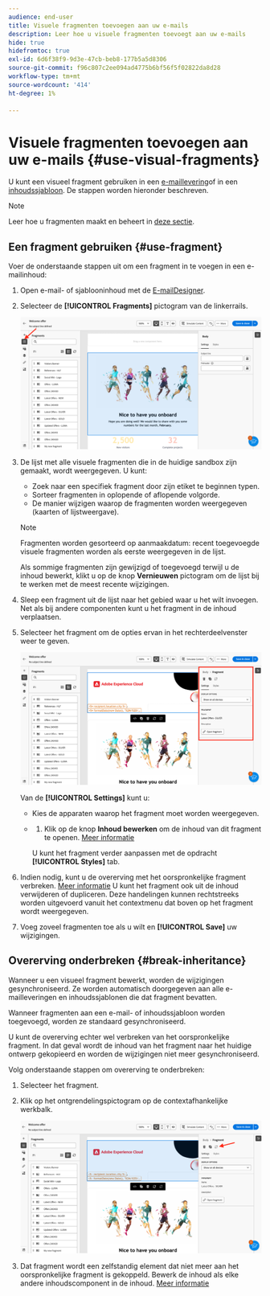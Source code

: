 ```yaml
---
audience: end-user
title: Visuele fragmenten toevoegen aan uw e-mails
description: Leer hoe u visuele fragmenten toevoegt aan uw e-mails
hide: true
hidefromtoc: true
exl-id: 6d6f38f9-9d3e-47cb-beb8-177b5a5d8306
source-git-commit: f96c807c2ee094ad4775b6bf56f5f02822da8d28
workflow-type: tm+mt
source-wordcount: '414'
ht-degree: 1%

---
```


# Visuele fragmenten toevoegen aan uw e-mails {#use-visual-fragments}

U kunt een visueel fragment gebruiken in een [e-maillevering](get-started-email-designer.md)of in een [inhoudssjabloon](use-email-templates.md). De stappen worden hieronder beschreven.


>[!NOTE]
>
>Leer hoe u fragmenten maakt en beheert in [deze sectie](fragments.md).


## Een fragment gebruiken {#use-fragment}

Voer de onderstaande stappen uit om een fragment in te voegen in een e-mailinhoud:

1. Open e-mail- of sjablooninhoud met de [E-mailDesigner](get-started-email-designer.md).

1. Selecteer de **[!UICONTROL Fragments]** pictogram van de linkerrails.

   ![](assets/fragments-in-designer.png)

1. De lijst met alle visuele fragmenten die in de huidige sandbox zijn gemaakt, wordt weergegeven. U kunt:

   * Zoek naar een specifiek fragment door zijn etiket te beginnen typen.
   * Sorteer fragmenten in oplopende of aflopende volgorde.
   * De manier wijzigen waarop de fragmenten worden weergegeven (kaarten of lijstweergave).

   >[!NOTE]
   >
   >Fragmenten worden gesorteerd op aanmaakdatum: recent toegevoegde visuele fragmenten worden als eerste weergegeven in de lijst.

   Als sommige fragmenten zijn gewijzigd of toegevoegd terwijl u de inhoud bewerkt, klikt u op de knop **Vernieuwen** pictogram om de lijst bij te werken met de meest recente wijzigingen.

1. Sleep een fragment uit de lijst naar het gebied waar u het wilt invoegen. Net als bij andere componenten kunt u het fragment in de inhoud verplaatsen.

1. Selecteer het fragment om de opties ervan in het rechterdeelvenster weer te geven.

   ![](assets/fragment-right-pane.png)

   Van de **[!UICONTROL Settings]** kunt u:

   * Kies de apparaten waarop het fragment moet worden weergegeven.
   * 
      1. Klik op de knop **Inhoud bewerken** om de inhoud van dit fragment te openen. [Meer informatie](../email/fragments.md#edit-fragments)

     U kunt het fragment verder aanpassen met de opdracht **[!UICONTROL Styles]** tab.

1. Indien nodig, kunt u de overerving met het oorspronkelijke fragment verbreken. [Meer informatie](#break-inheritance)
U kunt het fragment ook uit de inhoud verwijderen of dupliceren. Deze handelingen kunnen rechtstreeks worden uitgevoerd vanuit het contextmenu dat boven op het fragment wordt weergegeven.

1. Voeg zoveel fragmenten toe als u wilt en **[!UICONTROL Save]** uw wijzigingen.

## Overerving onderbreken {#break-inheritance}

Wanneer u een visueel fragment bewerkt, worden de wijzigingen gesynchroniseerd. Ze worden automatisch doorgegeven aan alle e-mailleveringen en inhoudssjablonen die dat fragment bevatten.

Wanneer fragmenten aan een e-mail- of inhoudssjabloon worden toegevoegd, worden ze standaard gesynchroniseerd.

U kunt de overerving echter wel verbreken van het oorspronkelijke fragment. In dat geval wordt de inhoud van het fragment naar het huidige ontwerp gekopieerd en worden de wijzigingen niet meer gesynchroniseerd.

Volg onderstaande stappen om overerving te onderbreken:

1. Selecteer het fragment.

1. Klik op het ontgrendelingspictogram op de contextafhankelijke werkbalk.

   ![](assets/fragment-break-inheritance.png)

1. Dat fragment wordt een zelfstandig element dat niet meer aan het oorspronkelijke fragment is gekoppeld. Bewerk de inhoud als elke andere inhoudscomponent in de inhoud. [Meer informatie](content-components.md)
